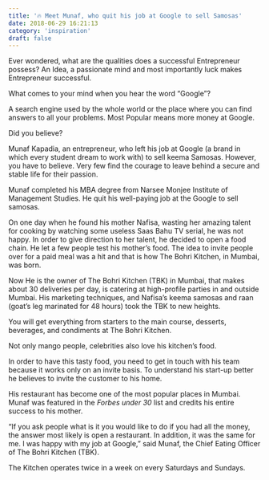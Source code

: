 ```yaml
---
title: '🔥 Meet Munaf, who quit his job at Google to sell Samosas'
date: 2018-06-29 16:21:13
category: 'inspiration'
draft: false
---
```

Ever wondered, what are the qualities does a successful Entrepreneur possess? An Idea, a passionate mind and most importantly luck makes Entrepreneur successful.

What comes to your mind when you hear the word “Google”?

A search engine used by the whole world or the place where you can find answers to all your problems. Most Popular means more money at Google.

Did you believe?

Munaf Kapadia, an entrepreneur, who left his job at Google (a brand in which every student dream to work with) to sell keema Samosas. However, you have to believe. Very few find the courage to leave behind a secure and stable life for their passion.

Munaf completed his MBA degree from Narsee Monjee Institute of Management Studies. He quit his well-paying job at the Google to sell samosas.

On one day when he found his mother Nafisa, wasting her amazing talent for cooking by watching some useless Saas Bahu TV serial, he was not happy. In order to give direction to her talent, he decided to open a food chain. He let a few people test his mother’s food. The idea to invite people over for a paid meal was a hit and that is how The Bohri Kitchen, in Mumbai, was born.

Now He is the owner of The Bohri Kitchen (TBK) in Mumbai, that makes about 30 deliveries per day, is catering at high-profile parties in and outside Mumbai. His marketing techniques, and Nafisa’s keema samosas and raan (goat’s leg marinated for 48 hours) took the TBK to new heights.

You will get everything from starters to the main course, desserts, beverages, and condiments at The Bohri Kitchen.

Not only mango people, celebrities also love his kitchen’s food.

In order to have this tasty food, you need to get in touch with his team because it works only on an invite basis. To understand his start-up better he believes to invite the customer to his home.

His restaurant has become one of the most popular places in Mumbai. Munaf was featured in the _Forbes under 30_ list and credits his entire success to his mother.

“If you ask people what is it you would like to do if you had all the money, the answer most likely is open a restaurant. In addition, it was the same for me. I was happy with my job at Google,” said Munaf, the Chief Eating Officer of The Bohri Kitchen (TBK).

The Kitchen operates twice in a week on every Saturdays and Sundays.
